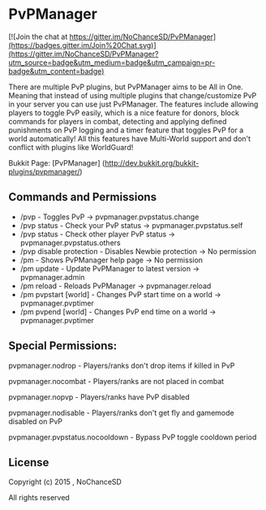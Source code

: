 PvPManager
===========

[![Join the chat at https://gitter.im/NoChanceSD/PvPManager](https://badges.gitter.im/Join%20Chat.svg)](https://gitter.im/NoChanceSD/PvPManager?utm_source=badge&utm_medium=badge&utm_campaign=pr-badge&utm_content=badge)

There are multiple PvP plugins, but PvPManager aims to be All in One. Meaning that instead of using multiple plugins that change/customize PvP in your server you can use just PvPManager. 
The features include allowing players to toggle PvP easily, which is a nice feature for donors, block commands for players in combat, detecting and applying defined punishments on PvP logging and a timer feature that toggles PvP for a world automatically! 
All this features have Multi-World support and don't conflict with plugins like WorldGuard!

Bukkit Page: [PvPManager] (http://dev.bukkit.org/bukkit-plugins/pvpmanager/)

Commands and Permissions
-----------

* /pvp - Toggles PvP -> pvpmanager.pvpstatus.change
* /pvp status	- Check your PvP status	-> pvpmanager.pvpstatus.self
* /pvp status <player>	- Check other player PvP status	-> pvpmanager.pvpstatus.others
* /pvp disable protection	- Disables Newbie protection -> No permission
* /pm	- Shows PvPManager help page -> No permission
* /pm update - Update PvPManager to latest version -> pvpmanager.admin
* /pm reload - Reloads PvPManager -> pvpmanager.reload
* /pm pvpstart <time> [world]	- Changes PvP start time on a world -> pvpmanager.pvptimer
* /pm pvpend <time> [world] -	Changes PvP end time on a world -> pvpmanager.pvptimer

Special Permissions:
-----------

pvpmanager.nodrop - Players/ranks don't drop items if killed in PvP

pvpmanager.nocombat - Players/ranks are not placed in combat

pvpmanager.nopvp - Players/ranks have PvP disabled

pvpmanager.nodisable - Players/ranks don't get fly and gamemode disabled on PvP 

pvpmanager.pvpstatus.nocooldown - Bypass PvP toggle cooldown period

License
-----------
Copyright (c) 2015 , NoChanceSD

All rights reserved
